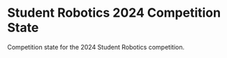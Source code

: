 # Student Robotics 2024 Competition State

Competition state for the 2024 Student Robotics competition.
